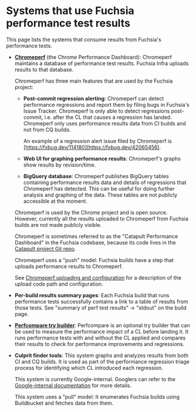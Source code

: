 # Systems that use Fuchsia performance test results

This page lists the systems that consume results from Fuchsia's
performance tests.

*   **[Chromeperf]** (the Chrome Performance Dashboard): Chromeperf
    maintains a database of performance test results. Fuchsia Infra
    uploads results to that database.

    Chromeperf has three main features that are used by the Fuchsia
    project:

    *   **Post-commit regression alerting**: Chromeperf can detect
        performance regressions and report them by filing bugs in
        Fuchsia's Issue Tracker. Chromeperf is only able to
        detect regressions post-commit, i.e. after the CL that causes
        a regression has landed. Chromeperf only uses performance
        results data from CI builds and not from CQ builds.

        An example of a regression alert issue filed by Chromeperf is
        [https://fxbug.dev/114180](https://fxbug.dev/42065456).

    *   **Web UI for graphing performance results**: Chromeperf's
        graphs show results by revision/time.

    *   **BigQuery database**: Chromeperf publishes BigQuery tables
        containing performance results data and details of regressions
        that Chromeperf has detected. This can be useful for doing
        further analysis and graphing of the data. These tables are
        not publicly accessible at the moment.

    Chromeperf is used by the Chrome project and is open
    source. However, currently all the results uploaded to Chromeperf
    from Fuchsia builds are not made publicly visible.

    Chromeperf is sometimes referred to as the "Catapult Performance
    Dashboard" in the Fuchsia codebase, because its code lives in the
    [Catapult project Git repo][catapult-repo].

    Chromeperf uses a "push" model: Fuchsia builds have a step that
    uploads performance results to Chromeperf.

    See [Chromeperf uploading and
    configuration](chromeperf_uploading_config.md) for a description
    of the upload code path and configuration.

*   **Per-build results summary pages**: Each Fuchsia build that runs
    performance tests successfully contains a link to a table of
    results from those tests. See "summary of perf test results" ->
    "stdout" on the build page.

*   **[Perfcompare try builder](perfcompare.md)**: Perfcompare is an
    optional try builder that can be used to measure the performance
    impact of a CL before landing it. It runs performance tests with
    and without the CL applied and compares their results to check for
    performance improvements and regressions.

*   **Culprit finder tools**: This system graphs and analyzes results
    from both CI and CQ builds. It is used as part of the performance
    regression triage process for identifying which CL introduced each
    regression.

    This system is currently Google-internal. Googlers can refer to
    the [Google-internal documentation][culprit-finder] for more
    details.

    This system uses a "pull" model: It enumerates Fuchsia builds
    using Buildbucket and fetches data from them.


[Chromeperf]: https://chromeperf.appspot.com/
[catapult-repo]: https://chromium.googlesource.com/catapult/
[culprit-finder]: https://goto.google.com/fuchsia-performance-culprit-finder
